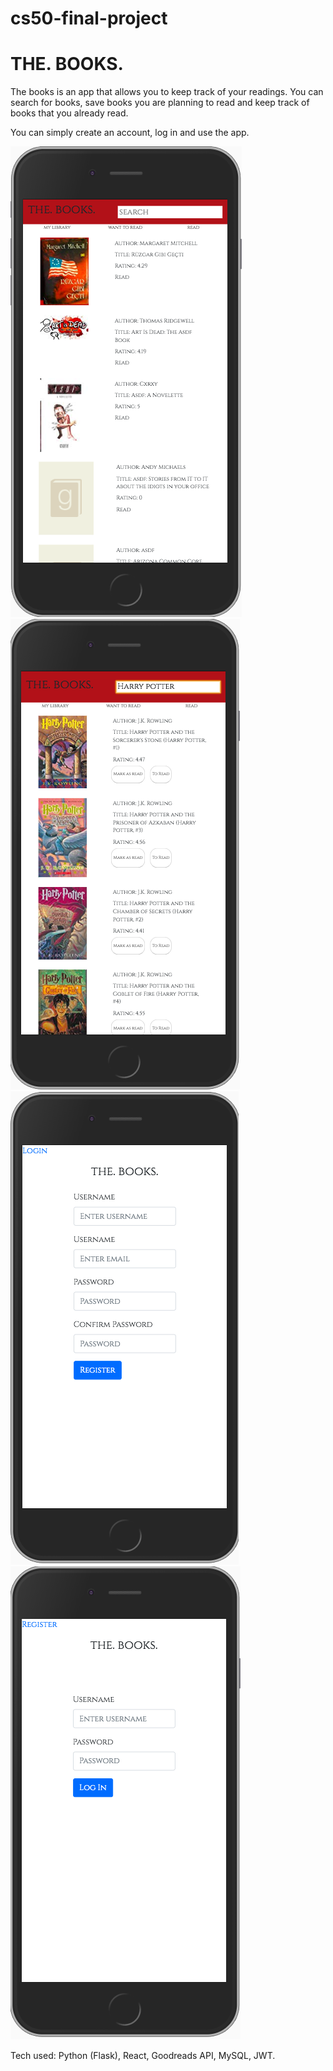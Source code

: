 # cs50-final-project

# THE. BOOKS.

The books is an app that allows you to keep track of your readings. You can search for books, save books you are planning to read and keep track of books that you already read.

You can simply create an account, log in and use the app.

<img src="/images/Screen Shot 2019-07-26 at 19.43.57.png" widht=250px/>
<img src="/images/Screen Shot 2019-07-26 at 19.44.14.png"/>
<img src="/images/Screen Shot 2019-07-26 at 19.44.25.png"/>
<img src="/images/Screen Shot 2019-07-26 at 19.52.15.png"/>

Tech used: Python (Flask), React, Goodreads API, MySQL, JWT.
